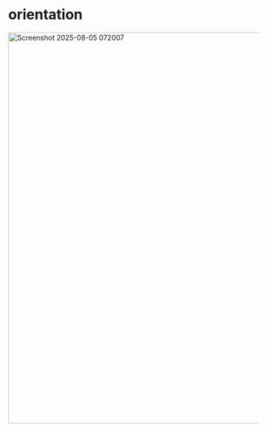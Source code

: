 # orientation
<img width="1893" height="788" alt="Screenshot 2025-08-05 072007" src="https://github.com/user-attachments/assets/a0d6d265-c4de-4e75-bfc7-3ac623136042" />

